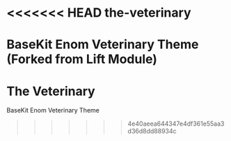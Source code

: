 <<<<<<< HEAD
the-veterinary
==============

BaseKit Enom Veterinary Theme (Forked from Lift Module)
=======
The Veterinary
===========

BaseKit Enom Veterinary Theme
>>>>>>> 4e40aeea644347e4df361e55aa3d36d8dd88934c
